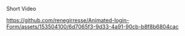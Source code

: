 Short Video

https://github.com/renegirresse/Animated-login-Form/assets/153504100/6d7065f3-9d33-4a91-90cb-b8f8b6804cac
